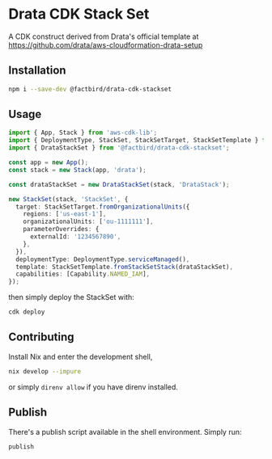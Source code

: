 # Drata CDK Stack Set

A CDK construct derived from Drata's official template at
https://github.com/drata/aws-cloudformation-drata-setup

## Installation

```bash
npm i --save-dev @factbird/drata-cdk-stackset
```

## Usage

```typescript
import { App, Stack } from 'aws-cdk-lib';
import { DeploymentType, StackSet, StackSetTarget, StackSetTemplate } from 'cdk-stacksets';
import { DrataStackSet } from '@factbird/drata-cdk-stackset';

const app = new App();
const stack = new Stack(app, 'drata');

const drataStackSet = new DrataStackSet(stack, 'DrataStack');

new StackSet(stack, 'StackSet', {
  target: StackSetTarget.fromOrganizationalUnits({
    regions: ['us-east-1'],
    organizationalUnits: ['ou-1111111'],
    parameterOverrides: {
      externalId: '1234567890',
    },
  }),
  deploymentType: DeploymentType.serviceManaged(),
  template: StackSetTemplate.fromStackSetStack(drataStackSet),
  capabilities: [Capability.NAMED_IAM],
});
```

then simply deploy the StackSet with:

```typescript
cdk deploy
```


## Contributing

Install Nix and enter the development shell,

```bash
nix develop --impure
```

or simply `direnv allow` if you have direnv installed.

## Publish

There's a publish script available in the shell environment. Simply run:

```bash
publish
```
